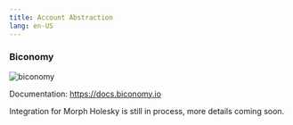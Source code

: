 ```yaml
---
title: Account Abstraction
lang: en-US
---
```


### Biconomy

![biconomy](../../../../assets/docs/dev/resources/biconomy.png)

Documentation: https://docs.biconomy.io

Integration for Morph Holesky is still in process, more details coming soon.